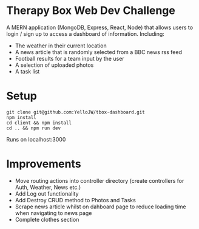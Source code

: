 # Therapy Box Web Dev Challenge
A MERN application (MongoDB, Express, React, Node) that allows users to login / sign up to access a dashboard of information. Including:
- The weather in their current location 
- A news article that is randomly selected from a BBC news rss feed
- Football results for a team input by the user
- A selection of uploaded photos
- A task list

# Setup
``` 
git clone git@github.com:YelloJW/tbox-dashboard.git
npm install
cd client && npm install
cd .. && npm run dev
```
Runs on localhost:3000

# Improvements
- Move routing actions into controller directory (create controllers for Auth, Weather, News etc.)
-	Add Log out functionality
- Add Destroy CRUD method to Photos and Tasks
- Scrape news article whilst on dahboard page to reduce loading time when navigating to news page
-	Complete clothes section

